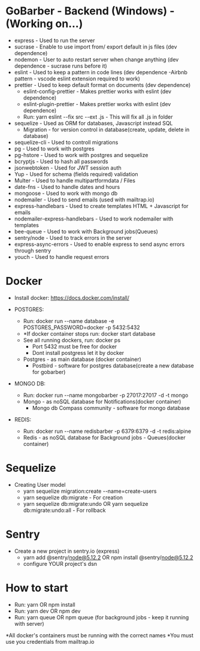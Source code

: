# GoBarber - Backend (Windows) - (Working on...)

- express - Used to run the server
- sucrase - Enable to use import from/ export default in js files (dev dependence)
- nodemon - User to auto restart server when change anything (dev dependence - sucrase runs before it)
- eslint - Used to keep a pattern in code lines (dev dependence -Airbnb pattern - vscode eslint extension required to work)
- prettier - Used to keep default format on documents (dev dependence)
  - eslint-config-prettier - Makes prettier works with eslint (dev dependence)
  - eslint-plugin-prettier - Makes prettier works with eslint (dev dependence)
  - Run: yarn eslint --fix src --ext .js - This will fix all .js in folder
- sequelize - Used as ORM for databases, Javascript instead SQL
  - Migration - for version control in database(create, update, delete in database)
- sequelize-cli - Used to controll migrations
- pg - Used to work with postgres
- pg-hstore - Used to work with postgres and sequelize
- bcryptjs - Used to hash all passwords
- jsonwebtoken - Used for JWT session auth
- Yup - Used for schema (fields required) validation
- Multer - Used to handle multipartformdata / Files
- date-fns - Used to handle dates and hours
- mongoose - Used to work with mongo db
- nodemailer - Used to send emails (used with mailtrap.io)
- express-handlebars - Used to create templates HTML + Javascript for emails
- nodemailer-express-handlebars - Used to work nodemailer with templates
- bee-queue - Used to work with Background jobs(Queues)
- sentry/node - Used to track errors in the server
- express-async-errors - Used to enable express to send async errors through sentry
- youch - Used to handle request errors

# Docker

- Install docker: https://docs.docker.com/install/

- POSTGRES:

  - Run: docker run --name database -e POSTGRES_PASSWORD=docker -p 5432:5432
  - \*If docker container stops run: docker start database
  - See all running dockers, run: docker ps
    - Port 5432 must be free for docker
    - Dont install postgress let it by docker
  - Postgres - as main database (docker container)
    - Postbird - software for postgres database(create a new database for gobarber)

- MONGO DB:

  - Run: docker run --name mongobarber -p 27017:27017 -d -t mongo
  - Mongo - as noSQL database for Notifications(docker container)
    - Mongo db Compass community - software for mongo database

- REDIS:

  - Run: docker run --name redisbarber -p 6379:6379 -d -t redis:alpine
  - Redis - as noSQL database for Background jobs - Queues(docker container)

# Sequelize

- Creating User model
  - yarn sequelize migration:create --name=create-users
  - yarn sequelize db:migrate - For creation
  - yarn sequelize db:migrate:undo OR yarn sequelize db:migrate:undo:all - For rollback

# Sentry

- Create a new project in sentry.io (express)
  - yarn add @sentry/node@5.12.2 OR npm install @sentry/node@5.12.2
  - configure YOUR project's dsn

# How to start

- Run: yarn OR npm install
- Run: yarn dev OR npm dev
- Run: yarn queue OR npm queue (for background jobs - keep it running with server)

\*All docker's containers must be running with the correct names
\*You must use you credentials from mailtrap.io
